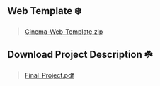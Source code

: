 ## Web Template ❄️
> [Cinema-Web-Template.zip](https://github.com/TriDev24/WebPrograming2_Final-Project/files/6600259/Cinema-Web-Template.zip)

## Download Project Description ☘️
> [Final_Project.pdf](https://github.com/TriDev24/WebPrograming2_Final-Project/files/6591830/Final_Project.pdf)




